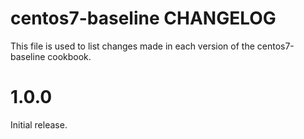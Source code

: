 # centos7-baseline CHANGELOG

This file is used to list changes made in each version of the centos7-baseline cookbook.

# 1.0.0

Initial release.

